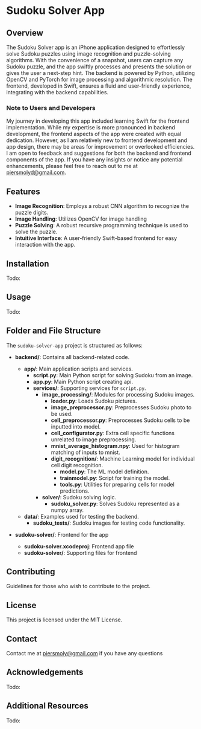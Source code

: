 
# Sudoku Solver App

## Overview
The Sudoku Solver app is an iPhone application designed to effortlessly solve Sudoku puzzles using  image recognition and puzzle-solving algorithms. With the convenience of a snapshot, users can capture any Sudoku puzzle, and the app swiftly processes and presents the solution or gives the user a next-step hint. The backend is powered by Python, utilizing OpenCV and PyTorch for  image processing and algorithmic resolution. The frontend, developed in Swift, ensures a fluid and user-friendly experience, integrating with the backend capabilities.

### Note to Users and Developers
My journey in developing this app included learning Swift for the frontend implementation. While my expertise is more pronounced in backend development, the frontend aspects of the app were created with equal dedication. However, as I am relatively new to frontend development and app design, there may be areas for improvement or overlooked efficiencies. I am open to feedback and suggestions for both the backend and frontend components of the app. If you have any insights or notice any potential enhancements, please feel free to reach out to me at piersmolyd@gmail.com. 


## Features
- **Image Recognition**: Employs a robust CNN algorithm to recognize the puzzle digits.
- **Image Handling**: Utilizes OpenCV for image handling
- **Puzzle Solving**: A robust recursive programming technique is used to solve the puzzle.
- **Intuitive Interface**: A user-friendly Swift-based frontend for easy interaction with the app.

## Installation
Todo:

## Usage
Todo:

## Folder and File Structure

The `sudoku-solver-app` project is structured as follows:

- **backend/**: Contains all backend-related code.
  - **app/**: Main application scripts and services.
    - **script.py**: Main Python script for solving Sudoku from an image.
    - **app.py**: Main Python script creating api.
    - **services/**: Supporting services for `script.py`.
      - **image_processing/**: Modules for processing Sudoku images.
        - **loader.py**: Loads Sudoku pictures.
        - **image_preprocessor.py**: Preprocesses Sudoku photo to be used.
        - **cell_preprocessor.py**: Preprocesses Sudoku cells to be inputted into model.
        - **cell_configurator.py**: Extra cell specific functions unrelated to image preprocessing.
        - **mnist_average_histogram.npy**: Used for histogram matching of inputs to mnist.
        - **digit_recognition/**: Machine Learning model for individual cell digit recognition.
          - **model.py**: The ML model definition.
          - **trainmodel.py**: Script for training the model.
          - **tools.py**: Utilities for preparing cells for model predictions.
      - **solver/**: Sudoku solving logic.
        - **sudoku_solver.py**: Solves Sudoku represented as a numpy array.
  - **data/**: Examples used for testing the backend.
    - **sudoku_tests/**: Sudoku images for testing code functionality.

- **sudoku-solver/**: Frontend for the app
  - **sudoku-solver.xcodeproj**: Frontend app file
  - **sudoku-solver/**: Supporting files for frontend
  

## Contributing
Guidelines for those who wish to contribute to the project.

## License
This project is licensed under the MIT License.

## Contact
Contact me at piersmoly@gmail.com if you have any questions

## Acknowledgements
Todo:

## Additional Resources
Todo:

